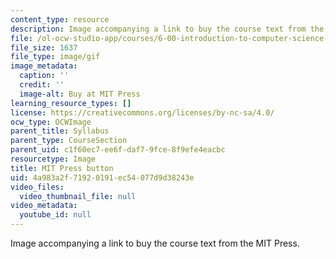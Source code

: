 ```yaml
---
content_type: resource
description: Image accompanying a link to buy the course text from the MIT Press.
file: /ol-ocw-studio-app/courses/6-00-introduction-to-computer-science-and-programming-fall-2008/4a983a2f71920191ec54077d9d38243e_mp_logo.gif
file_size: 1637
file_type: image/gif
image_metadata:
  caption: ''
  credit: ''
  image-alt: Buy at MIT Press
learning_resource_types: []
license: https://creativecommons.org/licenses/by-nc-sa/4.0/
ocw_type: OCWImage
parent_title: Syllabus
parent_type: CourseSection
parent_uid: c1f60ec7-ee6f-daf7-9fce-8f9efe4eacbc
resourcetype: Image
title: MIT Press button
uid: 4a983a2f-7192-0191-ec54-077d9d38243e
video_files:
  video_thumbnail_file: null
video_metadata:
  youtube_id: null
---
```

Image accompanying a link to buy the course text from the MIT Press.